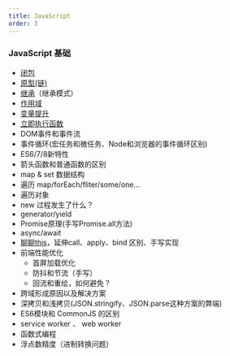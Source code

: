 ```yaml
---
title: JavaScript
order: 3
---
```


### JavaScript 基础

- [闭包](https://github.com/mqyqingfeng/Blog/issues/9)
- [原型(链)](https://github.com/mqyqingfeng/Blog/issues/2)
- [继承](https://github.com/mqyqingfeng/Blog/issues/16)（继承模式）
- [作用域](https://github.com/mqyqingfeng/Blog/issues/6)
- [变量提升](https://github.com/mqyqingfeng/Blog/issues/5)
- [立即执行函数](https://segmentfault.com/a/1190000003985390)
- DOM事件和事件流
- 事件循环(宏任务和微任务、Node和浏览器的事件循环区别)
- ES6/7/8新特性
- 箭头函数和普通函数的区别
- map & set 数据结构
- 遍历 map/forEach/fliter/some/one...
- 遍历对象
- new 过程发生了什么？
- generator/yield
- Promise原理(手写Promise.all方法)
- async/await
- [聊聊this](https://github.com/mqyqingfeng/Blog/issues/7)，延伸call、apply、bind 区别、手写实现
- 前端性能优化
  - 首屏加载优化
  - 防抖和节流（手写）
  - 回流和重绘，如何避免？
- 跨域形成原因以及解决方案
- 深拷贝和浅拷贝(JSON.stringify、JSON.parse这种方案的弊端)
- ES6模块和 CommonJS 的区别
- service worker 、 web worker
- 函数式编程
- 浮点数精度（进制转换问题）
